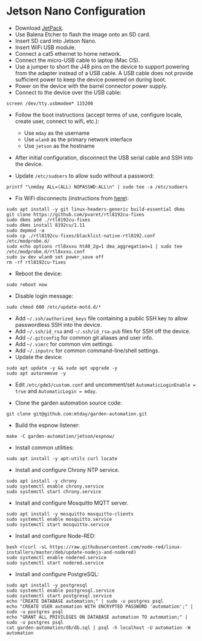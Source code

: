 # Jetson Nano Configuration

* Download [JetPack](https://developer.nvidia.com/embedded/jetpack#install).
* Use Balena Etcher to flash the image onto an SD card.
* Insert SD card into Jetson Nano.
* Insert WiFi USB module.
* Connect a cat5 ethernet to home network.
* Connect the micro-USB cable to laptop (Mac OS).
* Use a jumper to short the J48 pins on the device to support powering from the adapter instead of a USB cable. A USB cable does not provide sufficient power to keep the device powered on during boot.
* Power on the device with the barrel connector power supply.
* Connect to the device over the USB cable:

```
screen /dev/tty.usbmodem* 115200
```


* Follow the boot instructions (accept terms of use, configure locale, create user, connect to wifi, etc.):

    * Use `mday` as the username
    * Use `wlan0` as the primary network interface
    * Use `jetson` as the hostname

* After initial configuration, disconnect the USB serial cable and SSH into the device.
* Update `/etc/sudoers` to allow sudo without a password:

```
printf "\nmday ALL=(ALL) NOPASSWD:ALL\n" | sudo tee -a /etc/sudoers
```

* Fix WiFi disconnects (instructions from [here](https://www.datatobiz.com/2019/10/03/fixing-wifi-connectivity-nvidia-jetson-nano/)):

```
sudo apt install -y git linux-headers-generic build-essential dkms
git clone https://github.com/pvaret/rtl8192cu-fixes
sudo dkms add ./rtl8192cu-fixes
sudo dkms install 8192cu/1.11
sudo depmod -a
sudo cp ./rtl8192cu-fixes/blacklist-native-rtl8192.conf /etc/modprobe.d/
sudo echo options rtl8xxxu ht40_2g=1 dma_aggregation=1 | sudo tee /etc/modprobe.d/rtl8xxxu.conf
sudo iw dev wlan0 set power_save off
rm -rf rtl8192cu-fixes
```

* Reboot the device:

```
sudo reboot now
```


* Disable login message:

```
sudo chmod 600 /etc/update-motd.d/*
```

* Add `~/.ssh/authorized_keys` file containing a public SSH key to allow passwordless SSH into the device.
* Add `~/.ssh/id_rsa` and `~/.ssh/id_rsa.pub` files for SSH off the device.
* Add `~/.gitconfig` for common git aliases and user info.
* Add `~/.vimrc` for common vim settings.
* Add `~/.inputrc` for common command-line/shell settings.
* Update the device:

```
sudo apt update -y && sudo apt upgrade -y
sudo apt autoremove -y
```

* Edit `/etc/gdm3/custom.conf` and uncomment/set `AutomaticLoginEnable = true` and `AutomaticLogin = mday`.

* Clone the garden automation source code:

```
git clone git@github.com:mtday/garden-automation.git
```

* Build the espnow listener:

```
make -C garden-automation/jetson/espnow/
```

* Install common utilities:

```
sudo apt install -y apt-utils curl locate
```

* Install and configure Chrony NTP service.

```
sudo apt install -y chrony
sudo systemctl enable chrony.service
sudo systemctl start chrony.service
```

* Install and configure Mosquitto MQTT server.

```
sudo apt install -y mosquitto mosquitto-clients
sudo systemctl enable mosquitto.service
sudo systemctl start mosquitto.service
```

* Install and configure Node-RED:

```
bash <(curl -sL https://raw.githubusercontent.com/node-red/linux-installers/master/deb/update-nodejs-and-nodered)
sudo systemctl enable nodered.service
sudo systemctl start nodered.service
```

* Install and configure PostgreSQL:

```
sudo apt install -y postgresql
sudo systemctl enable postgresql.service
sudo systemctl start postgresql.service
echo "CREATE DATABASE automation;" | sudo -u postgres psql
echo "CREATE USER automation WITH ENCRYPTED PASSWORD 'automation';" | sudo -u postgres psql
echo "GRANT ALL PRIVILEGES ON DATABASE automation TO automation;" | sudo -u postgres psql
cat garden-automation/db/db.sql | psql -h localhost -U automation -W automation
```



